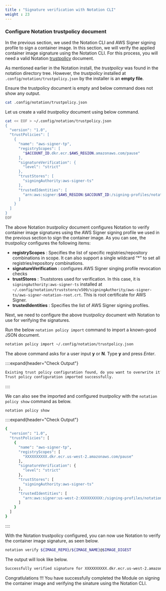 ```yaml
---
title : "Signature verification with Notation CLI"
weight : 23
---
```


### Configure Notation trustpolicy document

In the previous section, we used the Notation CLI and AWS Signer signing profile to sign a container image. In this section, we will verify the applied container image signature using the Notation CLI. For this process, you will need a valid Notation [trustpolicy](https://notaryproject.dev/docs/tutorials/trust-policy/) document.

As mentioned earlier in the Notation install, the *trustpolicy* was found in the notation directory tree. However, the *trustpolicy* installed at `.config/notation/trustpolicy.json` by the installer is an **empty file**.

Ensure the trustpolicy document is empty and below command does not show any output.

```bash
cat .config/notation/trustpolicy.json
```
 Let us create a valid *trustpolicy* document using below command.

```bash
cat << EOF > ~/.config/notation/trustpolicy.json
{
  "version": "1.0",
  "trustPolicies": [
    {
      "name": "aws-signer-tp",
      "registryScopes": [
        "$ACCOUNT_ID.dkr.ecr.$AWS_REGION.amazonaws.com/pause"
      ],
      "signatureVerification": {
        "level": "strict"
      },
      "trustStores": [
        "signingAuthority:aws-signer-ts"
      ],
      "trustedIdentities": [
        "arn:aws:signer:$AWS_REGION:$ACCOUNT_ID:/signing-profiles/notation_test"
      ]
    }
  ]
}
EOF
```

The above Notation *trustpolicy* document configures Notation to verify container image signatures using the AWS Signer signing profile we used in the previous section to sign the container image. As you can see, the *trustpolicy* configures the following items:

* **registryScopes** : Specifies the list of specific registries/repository combinations in scope. It can also support a single wildcard “*” to set all registries/repository combinations.
* **signatureVerification** : configures AWS Signer singing profile revocation checks
* **trustStores** :  Truststores used for verification. In this case, it is `signingAuthority:aws-signer-ts` installed at `~/.config/notation/truststore/x509/signingAuthority/aws-signer-ts/aws-signer-notation-root.crt`. This is root certificate for AWS Signer.
* **trustedIdentities** : Specifies the list of AWS Signer signing profiles.

Next, we need to configure the above *trustpolicy* document with Notation to use for verifying the signatures. 

Run the below `notation policy import` command to import a known-good JSON document.

```bash
notation policy import ~/.config/notation/trustpolicy.json 
```
The above command asks for a user input **y** or **N**. Type **y** and press *Enter*.

::::expand{header="Check Output"}
```bash
Existing trust policy configuration found, do you want to overwrite it? [y/N] y
Trust policy configuration imported successfully.
```
::::

We can also see the imported and configured *trustpolicy* with the `notation policy show` command as below.

```bash
notation policy show
```

::::expand{header="Check Output"}
```bash
{
  "version": "1.0",
  "trustPolicies": [
    {
      "name": "aws-signer-tp",
      "registryScopes": [
        "XXXXXXXXXX.dkr.ecr.us-west-2.amazonaws.com/pause"
      ],
      "signatureVerification": {
        "level": "strict"
      },
      "trustStores": [
        "signingAuthority:aws-signer-ts"
      ],
      "trustedIdentities": [
        "arn:aws:signer:us-west-2:XXXXXXXXXX:/signing-profiles/notation_test"
      ]
    }
  ]
}
```
::::


With the Notation trustpolicy configured, you can now use Notation to verify the container image signature, as seen below.

```bash
notation verify ${IMAGE_REPO}/${IMAGE_NAME}@$IMAGE_DIGEST
```
The output will look like below.

```bash
Successfully verified signature for XXXXXXXXXX.dkr.ecr.us-west-2.amazonaws.com/pause@sha256:33f19d2d8ba5fc17ac1099a840b0feac5f40bc6ac02d99891dbd13b0e204af4e
```

Congratlulations !!! You have successfully completed the Module on signing the container image and verifying the sinature using the Notation CLI.





